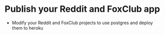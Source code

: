 # Publish your Reddit and FoxClub app

- Modify your Reddit and FoxClub projects to use postgres and deploy them to heroku
